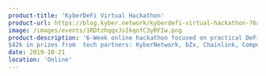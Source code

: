 ```yaml
---
product-title: 'KyberDeFi Virtual Hackathon'
product-url: https://blog.kyber.network/kyberdefi-virtual-hackathon-76ad120a3971
image: /images/events/1RDtzhqqxJsIkqofC3yRFIw.png
product-description: '6-Week online hackathon focused on practical DeFi innovation using various Ethereum technologies.
$42k in prizes from  tech partners: KyberNetwork, bZx, Chainlink, Compound, Melon, Synthetix. WBTC'  
date: 2019-10-21
location: 'Online'
---
```

